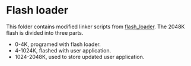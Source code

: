 # Flash loader
This folder contains modified linker scripts from [flash_loader](https://github.com/rhulme/pico-flashloader). The 2048K flash is divided into three parts.
* 0-4K, programed with flash loader.
* 4-1024K, flashed with user application.
* 1024-2048K, used to store updated user application.